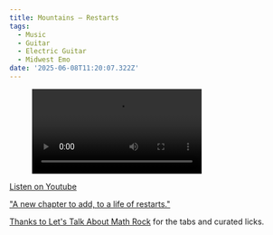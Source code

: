 ```yaml
---
title: Mountains – Restarts
tags:
  - Music
  - Guitar
  - Electric Guitar
  - Midwest Emo
date: '2025-06-08T11:20:07.322Z'
---
```


<figure className="reset">
  <video
    autobuffer
    loop
    type="video/mp4"
    playsInline
    controls
    className="full-width"
  >
    <source
      src="https://res.cloudinary.com/cpadilla/video/upload/v1748641409/chrisdpadilla/blog/video/MountainsRestartsCompressed_p0jucr.mov"
      type="video/mp4"
    />
  </video>
</figure>

[Listen on Youtube](https://youtu.be/lMtxsDEsV6w)

["A new chapter to add, to a life of restarts."](https://mountainssk.bandcamp.com/track/restarts-2)

[Thanks to Let's Talk About Math Rock](https://www.youtube.com/watch?app=desktop&v=oRQfvEXj_gc&ab_channel=Let%27sTalkAboutMathRock) for the tabs and curated licks.
